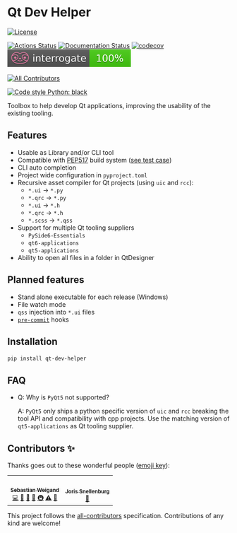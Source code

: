 # Qt Dev Helper

<!-- [![PyPi Version](https://img.shields.io/pypi/v/qt_dev_helper.svg)](https://pypi.org/project/qt-dev-helper/)
[![Supported Python Versions](https://img.shields.io/pypi/pyversions/qt_dev_helper.svg)](https://pypi.org/project/qt-dev-helper/) -->

<!-- [![Conda Version](https://img.shields.io/conda/vn/conda-forge/qt-dev-helper.svg)](https://anaconda.org/conda-forge/qt-dev-helper) -->

[![License](https://img.shields.io/badge/License-Apache%202.0-blue.svg)](https://opensource.org/licenses/Apache-2.0)

[![Actions Status](https://github.com/s-weigand/qt-dev-helper/workflows/Tests/badge.svg)](https://github.com/s-weigand/qt-dev-helper/actions)
[![Documentation Status](https://readthedocs.org/projects/qt-dev-helper/badge/?version=latest)](https://qt-dev-helper.readthedocs.io/en/latest/?badge=latest)
[![codecov](https://codecov.io/gh/s-weigand/qt-dev-helper/branch/main/graph/badge.svg)](https://codecov.io/gh/s-weigand/qt-dev-helper)
[![Documentation Coverage](https://raw.githubusercontent.com/s-weigand/qt-dev-helper/main/docs/_static/interrogate_badge.svg)](https://github.com/s-weigand/qt-dev-helper)

[![All Contributors](https://img.shields.io/github/all-contributors/s-weigand/qt-dev-helper)](#contributors)

[![Code style Python: black](https://img.shields.io/badge/code%20style-black-000000.svg)](https://github.com/psf/black)

Toolbox to help develop Qt applications, improving the usability of the existing tooling.

## Features

- Usable as Library and/or CLI tool
- Compatible with [PEP517](https://peps.python.org/pep-0517/) build system
  ([see test case](https://github.com/s-weigand/qt-dev-helper/blob/main/tests/data/pyproject.toml))
- CLI auto completion
- Project wide configuration in `pyproject.toml`
- Recursive asset compiler for Qt projects (using `uic` and `rcc`):
  - `*.ui` -> `*.py`
  - `*.qrc` -> `*.py`
  - `*.ui` -> `*.h`
  - `*.qrc` -> `*.h`
  - `*.scss` -> `*.qss`
- Support for multiple Qt tooling suppliers
  - `PySide6-Essentials`
  - `qt6-applications`
  - `qt5-applications`
- Ability to open all files in a folder in QtDesigner

## Planned features

- Stand alone executable for each release (Windows)
- File watch mode
- `qss` injection into `*.ui` files
- [`pre-commit`](https://pre-commit.com/) hooks

## Installation

```console
pip install qt-dev-helper
```

## FAQ

- Q: Why is `PyQt5` not supported?

  A: `PyQt5` only ships a python specific version of `uic` and `rcc` breaking the tool API and
  compatibility with cpp projects.
  Use the matching version of `qt5-applications` as Qt tooling supplier.

## Contributors ✨

Thanks goes out to these wonderful people ([emoji key](https://allcontributors.org/docs/en/emoji-key)):

<!-- ALL-CONTRIBUTORS-LIST:START - Do not remove or modify this section -->
<!-- prettier-ignore-start -->
<!-- markdownlint-disable -->
<table>
  <tr>
    <td align="center"><a href="https://github.com/s-weigand"><img src="https://avatars.githubusercontent.com/u/9513634?v=4?s=100" width="100px;" alt=""/><br /><sub><b>Sebastian Weigand</b></sub></a><br /><a href="https://github.com/s-weigand/qt-dev-helper/commits?author=s-weigand" title="Code">💻</a> <a href="#ideas-s-weigand" title="Ideas, Planning, & Feedback">🤔</a> <a href="#maintenance-s-weigand" title="Maintenance">🚧</a> <a href="#projectManagement-s-weigand" title="Project Management">📆</a> <a href="#infra-s-weigand" title="Infrastructure (Hosting, Build-Tools, etc)">🚇</a> <a href="https://github.com/s-weigand/qt-dev-helper/commits?author=s-weigand" title="Tests">⚠️</a> <a href="https://github.com/s-weigand/qt-dev-helper/commits?author=s-weigand" title="Documentation">📖</a></td>
    <td align="center"><a href="https://github.com/jsnel"><img src="https://avatars.githubusercontent.com/u/3616369?v=4?s=100" width="100px;" alt=""/><br /><sub><b>Joris Snellenburg</b></sub></a><br /><a href="https://github.com/s-weigand/qt-dev-helper/pulls?q=is%3Apr+reviewed-by%3Ajsnel" title="Reviewed Pull Requests">👀</a></td>
  </tr>
</table>

<!-- markdownlint-restore -->
<!-- prettier-ignore-end -->

<!-- ALL-CONTRIBUTORS-LIST:END -->

This project follows the [all-contributors](https://github.com/all-contributors/all-contributors) specification. Contributions of any kind are welcome!
